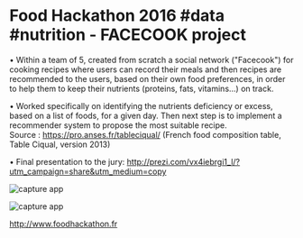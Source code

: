 # Food Hackathon 2016 #data #nutrition - FACECOOK project

• Within a team of 5, created from scratch a social network ("Facecook") for cooking recipes where users can record their meals and then recipes are recommended to the users, based on their own food preferences, in order to help them to keep their nutrients (proteins, fats, vitamins...) on track.

• Worked specifically on identifying the nutrients deficiency or excess, based on a list of foods, for a given day. Then next step is to implement a recommender system to propose the most suitable recipe.  
Source : https://pro.anses.fr/tableciqual/ (French food composition table, Table Ciqual, version 2013)

• Final presentation to the jury: http://prezi.com/vx4iebrgi1_l/?utm_campaign=share&utm_medium=copy

![capture app](https://github.com/nicolasfguillaume/food-hackathon-2016-data/blob/master/Capture-facecook1.PNG)

![capture app](https://github.com/nicolasfguillaume/food-hackathon-2016-data/blob/master/Capture-facecook2.PNG)

http://www.foodhackathon.fr
